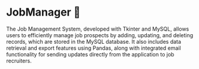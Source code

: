 # JobManager 🔧 



The Job Management System, developed with Tkinter and MySQL, allows users to efficiently manage job prospects by adding, updating, and deleting records, which are stored in the MySQL database. It also includes data retrieval and export features using Pandas, along with integrated email functionality for sending updates directly from the application to job recruiters.
